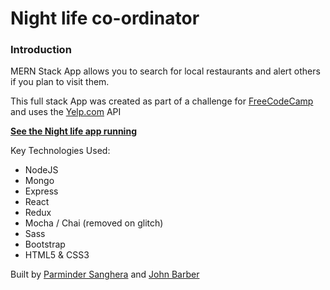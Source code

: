 # Night life co-ordinator

### Introduction

MERN Stack App allows you to search for local restaurants and alert others if you plan to visit them.

This full stack App was created as part of a challenge for [FreeCodeCamp](http://www,freecodecamp.com) and uses the [Yelp.com](http://www.yelp.com) API

**[See the Night life app running](https://night-life-ps-jb.glitch.me/)**

Key Technologies Used:

* NodeJS
* Mongo
* Express
* React
* Redux
* Mocha / Chai (removed on glitch)
* Sass
* Bootstrap
* HTML5 & CSS3

Built by [Parminder Sanghera](https://www.freecodecamp.com/ajitsy) and [John Barber](https://www.freecodecamp.com/johnnybizzel)


